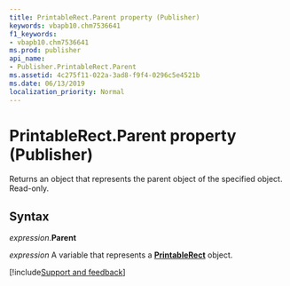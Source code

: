 ```yaml
---
title: PrintableRect.Parent property (Publisher)
keywords: vbapb10.chm7536641
f1_keywords:
- vbapb10.chm7536641
ms.prod: publisher
api_name:
- Publisher.PrintableRect.Parent
ms.assetid: 4c275f11-022a-3ad8-f9f4-0296c5e4521b
ms.date: 06/13/2019
localization_priority: Normal
---
```



# PrintableRect.Parent property (Publisher)

Returns an object that represents the parent object of the specified object. Read-only.


## Syntax

_expression_.**Parent**

_expression_ A variable that represents a **[PrintableRect](Publisher.PrintableRect.md)** object.


[!include[Support and feedback](~/includes/feedback-boilerplate.md)]